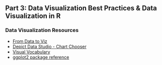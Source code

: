 ## Part 3: Data Visualization Best Practices & Data Visualization in R

### Data Visualization Resources
- [From Data to Viz](https://www.data-to-viz.com/)
- [Depict Data Studio - Chart Chooser](https://depictdatastudio.com/charts/)
- [Visual Vocabulary](http://ft-interactive.github.io/visual-vocabulary/)
- [ggplot2 package reference](https://ggplot2.tidyverse.org/)

